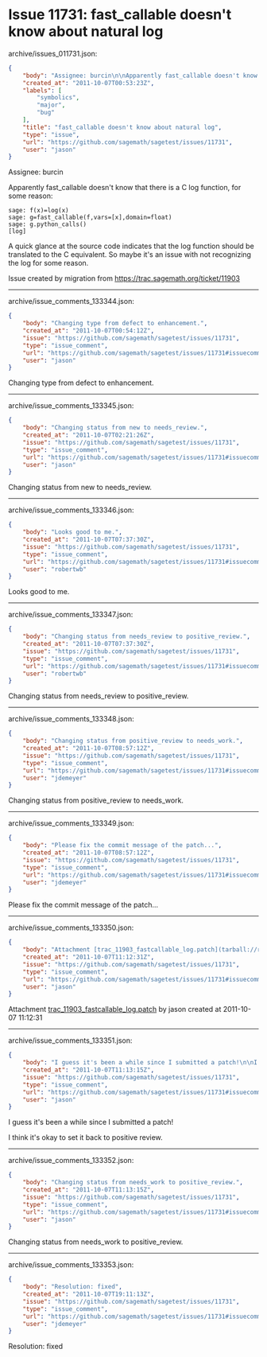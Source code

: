 # Issue 11731: fast_callable doesn't know about natural log

archive/issues_011731.json:
```json
{
    "body": "Assignee: burcin\n\nApparently fast_callable doesn't know that there is a C log function, for some reason:\n\n\n```\nsage: f(x)=log(x)\nsage: g=fast_callable(f,vars=[x],domain=float)\nsage: g.python_calls()\n[log]\n```\n\n\nA quick glance at the source code indicates that the log function should be translated to the C equivalent.  So maybe it's an issue with not recognizing the log for some reason.\n\nIssue created by migration from https://trac.sagemath.org/ticket/11903\n\n",
    "created_at": "2011-10-07T00:53:23Z",
    "labels": [
        "symbolics",
        "major",
        "bug"
    ],
    "title": "fast_callable doesn't know about natural log",
    "type": "issue",
    "url": "https://github.com/sagemath/sagetest/issues/11731",
    "user": "jason"
}
```
Assignee: burcin

Apparently fast_callable doesn't know that there is a C log function, for some reason:


```
sage: f(x)=log(x)
sage: g=fast_callable(f,vars=[x],domain=float)
sage: g.python_calls()
[log]
```


A quick glance at the source code indicates that the log function should be translated to the C equivalent.  So maybe it's an issue with not recognizing the log for some reason.

Issue created by migration from https://trac.sagemath.org/ticket/11903





---

archive/issue_comments_133344.json:
```json
{
    "body": "Changing type from defect to enhancement.",
    "created_at": "2011-10-07T00:54:12Z",
    "issue": "https://github.com/sagemath/sagetest/issues/11731",
    "type": "issue_comment",
    "url": "https://github.com/sagemath/sagetest/issues/11731#issuecomment-133344",
    "user": "jason"
}
```

Changing type from defect to enhancement.



---

archive/issue_comments_133345.json:
```json
{
    "body": "Changing status from new to needs_review.",
    "created_at": "2011-10-07T02:21:26Z",
    "issue": "https://github.com/sagemath/sagetest/issues/11731",
    "type": "issue_comment",
    "url": "https://github.com/sagemath/sagetest/issues/11731#issuecomment-133345",
    "user": "jason"
}
```

Changing status from new to needs_review.



---

archive/issue_comments_133346.json:
```json
{
    "body": "Looks good to me.",
    "created_at": "2011-10-07T07:37:30Z",
    "issue": "https://github.com/sagemath/sagetest/issues/11731",
    "type": "issue_comment",
    "url": "https://github.com/sagemath/sagetest/issues/11731#issuecomment-133346",
    "user": "robertwb"
}
```

Looks good to me.



---

archive/issue_comments_133347.json:
```json
{
    "body": "Changing status from needs_review to positive_review.",
    "created_at": "2011-10-07T07:37:30Z",
    "issue": "https://github.com/sagemath/sagetest/issues/11731",
    "type": "issue_comment",
    "url": "https://github.com/sagemath/sagetest/issues/11731#issuecomment-133347",
    "user": "robertwb"
}
```

Changing status from needs_review to positive_review.



---

archive/issue_comments_133348.json:
```json
{
    "body": "Changing status from positive_review to needs_work.",
    "created_at": "2011-10-07T08:57:12Z",
    "issue": "https://github.com/sagemath/sagetest/issues/11731",
    "type": "issue_comment",
    "url": "https://github.com/sagemath/sagetest/issues/11731#issuecomment-133348",
    "user": "jdemeyer"
}
```

Changing status from positive_review to needs_work.



---

archive/issue_comments_133349.json:
```json
{
    "body": "Please fix the commit message of the patch...",
    "created_at": "2011-10-07T08:57:12Z",
    "issue": "https://github.com/sagemath/sagetest/issues/11731",
    "type": "issue_comment",
    "url": "https://github.com/sagemath/sagetest/issues/11731#issuecomment-133349",
    "user": "jdemeyer"
}
```

Please fix the commit message of the patch...



---

archive/issue_comments_133350.json:
```json
{
    "body": "Attachment [trac_11903_fastcallable_log.patch](tarball://root/attachments/some-uuid/ticket11903/trac_11903_fastcallable_log.patch) by jason created at 2011-10-07 11:12:31",
    "created_at": "2011-10-07T11:12:31Z",
    "issue": "https://github.com/sagemath/sagetest/issues/11731",
    "type": "issue_comment",
    "url": "https://github.com/sagemath/sagetest/issues/11731#issuecomment-133350",
    "user": "jason"
}
```

Attachment [trac_11903_fastcallable_log.patch](tarball://root/attachments/some-uuid/ticket11903/trac_11903_fastcallable_log.patch) by jason created at 2011-10-07 11:12:31



---

archive/issue_comments_133351.json:
```json
{
    "body": "I guess it's been a while since I submitted a patch!\n\nI think it's okay to set it back to positive review.",
    "created_at": "2011-10-07T11:13:15Z",
    "issue": "https://github.com/sagemath/sagetest/issues/11731",
    "type": "issue_comment",
    "url": "https://github.com/sagemath/sagetest/issues/11731#issuecomment-133351",
    "user": "jason"
}
```

I guess it's been a while since I submitted a patch!

I think it's okay to set it back to positive review.



---

archive/issue_comments_133352.json:
```json
{
    "body": "Changing status from needs_work to positive_review.",
    "created_at": "2011-10-07T11:13:15Z",
    "issue": "https://github.com/sagemath/sagetest/issues/11731",
    "type": "issue_comment",
    "url": "https://github.com/sagemath/sagetest/issues/11731#issuecomment-133352",
    "user": "jason"
}
```

Changing status from needs_work to positive_review.



---

archive/issue_comments_133353.json:
```json
{
    "body": "Resolution: fixed",
    "created_at": "2011-10-07T19:11:13Z",
    "issue": "https://github.com/sagemath/sagetest/issues/11731",
    "type": "issue_comment",
    "url": "https://github.com/sagemath/sagetest/issues/11731#issuecomment-133353",
    "user": "jdemeyer"
}
```

Resolution: fixed
